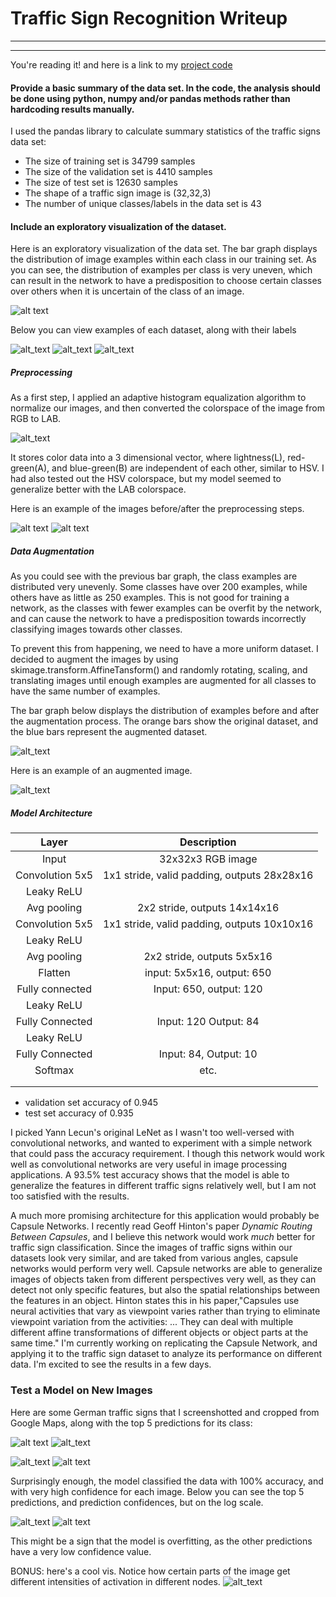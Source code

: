 # **Traffic Sign Recognition Writeup**

---

[//]: # (Image References)

[bar1]: resources/bar1.png "Dataset Graph"
[bar2]: resources/bar2.png "Augmented vs Original Dataset"
[1]: resources/1.png "Img/Label Visualization"
[2]: resources/2.png "Img/Label Visualization"
[3]: resources/3.png "Img/Label Visualization"
[lab]: resources/lab.png "LAB colorspace"
[prep1]: resources/og.png "Original Image"
[prep2]: resources/prep.png "Preprocessed Image"
[aug]: resources/aug.png "Augmented Image"
[cust1]: resources/cust.png "Custom Images"
[cust2]: resources/cust_prep.png "Preprocessed Custom Images"
[topk1]: resources/topk1.png "Top 5 Predictions(linear scale)"
[topk2]: resources/topk2.png "Top 5 Predictions(linear scale)"
[logk1]: resources/logk1.png "Top 5 Predictions(log scale)"
[logk2]: resources/logk2.png "Top 5 Predictions(log scale)"
[vis1]: resources/vis.png "Filter Visualization"

---

You're reading it! and here is a link to my [project code](https://github.com/kemfic1/Traffic-Sign-Classifier/blob/master/writeup.ipynb)

#### Provide a basic summary of the data set. In the code, the analysis should be done using python, numpy and/or pandas methods rather than hardcoding results manually.

I used the pandas library to calculate summary statistics of the traffic
signs data set:

* The size of training set is 34799 samples
* The size of the validation set is 4410 samples
* The size of test set is 12630 samples
* The shape of a traffic sign image is (32,32,3)
* The number of unique classes/labels in the data set is 43

#### Include an exploratory visualization of the dataset.

Here is an exploratory visualization of the data set. The bar graph displays the distribution of image examples within each class in our training set. As you can see, the distribution of examples per class is very uneven, which can result in the network to have a predisposition to choose certain classes over others when it is uncertain of the class of an image.

![alt text][bar1]

Below you can view examples of each dataset, along with their labels

![alt_text][1]
![alt_text][2]
![alt_text][3]


##### Preprocessing
As a first step, I applied an adaptive histogram equalization algorithm to normalize our images, and then converted the colorspace of the image from RGB to LAB.

![alt_text][lab]

It stores color data into a 3 dimensional vector, where lightness(L), red-green(A), and blue-green(B) are independent of each other, similar to HSV. I had also tested out the HSV colorspace, but my model seemed to generalize better with the LAB colorspace.

Here is an example of the images before/after the preprocessing steps.

![alt text][prep1]
![alt text][prep2]

##### Data Augmentation

As you could see with the previous bar graph, the class examples are distributed very unevenly. Some classes have over 200 examples, while others have as little as 250 examples. This is not good for training a network, as the classes with fewer examples can be overfit by the network, and can cause the network to have a predisposition towards incorrectly classifying images towards other classes.

To prevent this from happening, we need to have a more uniform dataset. I decided to augment the images by using skimage.transform.AffineTansform() and randomly rotating, scaling, and translating images until enough examples are augmented for all classes to have the same number of examples.

The bar graph below displays the distribution of examples before and after the augmentation process. The orange bars show the original dataset, and the blue bars represent the augmented dataset.

![alt_text][bar2]

Here is an example of an augmented image.

![alt_text][aug]

##### Model Architecture

| Layer         		|     Description	        					|
|:---------------------:|:---------------------------------------------:|
| Input         		| 32x32x3 RGB image   							|
| Convolution 5x5     	| 1x1 stride, valid padding, outputs 28x28x16 	|
| Leaky ReLU					|												|
| Avg pooling	      	| 2x2 stride,  outputs 14x14x16 				|
| Convolution 5x5     	| 1x1 stride, valid padding, outputs 10x10x16 	|
| Leaky ReLU					|												|
| Avg pooling	      	| 2x2 stride,  outputs 5x5x16 				|
| Flatten       | input: 5x5x16, output: 650    |
| Fully connected		| Input: 650, output: 120        									|
| Leaky ReLU    |     |
| Fully Connected    | Input: 120 Output: 84        |
| Leaky ReLU   |      |
| Fully Connected    | Input: 84, Output: 10 |
| Softmax				| etc.        									|
|						|												|
|						|												|


* validation set accuracy of 0.945
* test set accuracy of 0.935

I picked Yann Lecun's original LeNet as I wasn't too well-versed with convolutional networks, and wanted to experiment with a simple network that could pass the accuracy requirement. I though this network would work well as convolutional networks are very useful in image processing applications. A 93.5% test accuracy shows that the model is able to generalize the features in different traffic signs relatively well, but I am not too satisfied with the results.

A much more promising architecture for this application would probably be Capsule Networks. I recently read Geoff Hinton's paper *Dynamic Routing Between Capsules*, and I believe this network would work *much* better for traffic sign classification. Since the images of traffic signs within our datasets look very similar, and are taked from various angles, capsule networks would perform very well. Capsule networks are able to generalize images of objects taken from different perspectives very well, as they can detect not only specific features, but also the spatial relationships between the features in an object. Hinton states this in his paper,"Capsules use neural activities that vary as viewpoint varies rather than trying to eliminate viewpoint variation from the activities: ... They can deal with multiple different affine transformations of different objects or object parts at the same time." I'm currently working on replicating the Capsule Network, and applying it to the traffic sign dataset to analyze its performance on different data. I'm excited to see the results in a few days.


### Test a Model on New Images

Here are some German traffic signs that I screenshotted and cropped from Google Maps, along with the top 5 predictions for its class:

![alt text][cust1]
![alt_text][cust2]

![alt_text][topk1]
![alt text][topk2]


Surprisingly enough, the model classified the data with 100% accuracy, and with very high confidence for each image. Below you can see the top 5 predictions, and prediction confidences, but on the log scale.

![alt_text][logk1]
![alt text][logk2]

This might be a sign that the model is overfitting, as the other predictions have a very low confidence value.

BONUS: here's a cool vis. Notice how certain parts of the image get different intensities of activation in different nodes.
![alt_text][vis1]

